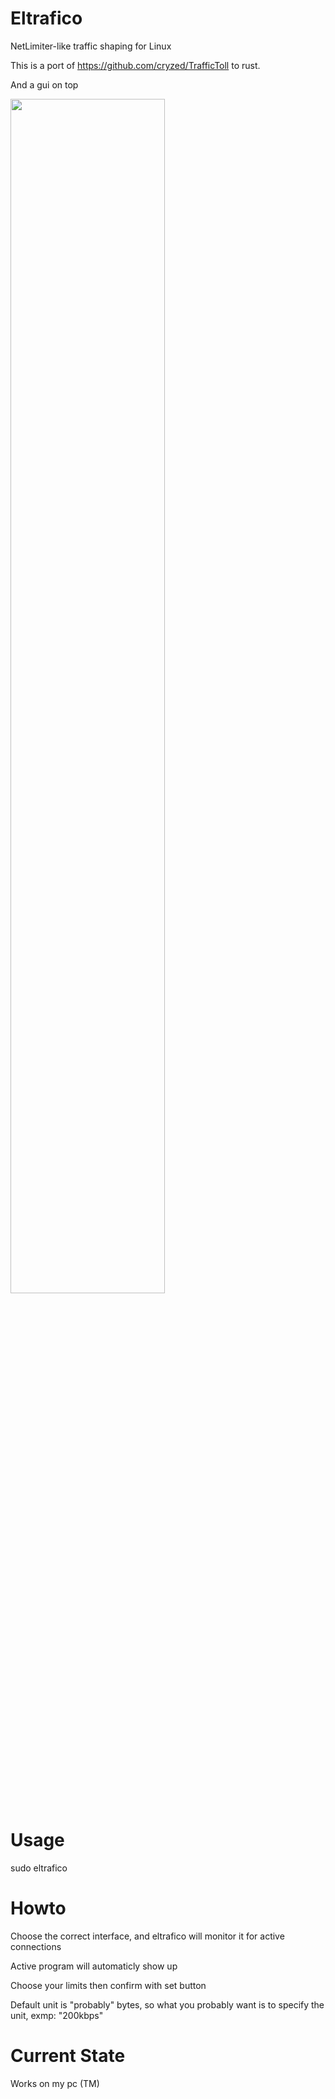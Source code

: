 # Eltrafico
NetLimiter-like traffic shaping for Linux

This is a port of https://github.com/cryzed/TrafficToll to rust.

And a gui on top

<img src="https://github.com/sigmaSd/Eltrafico/raw/gui/gui.png" width="70%" height="70%">

# Usage
sudo eltrafico

# Howto
Choose the correct interface, and eltrafico will monitor it for active connections

Active program will automaticly show up

Choose your limits then confirm with set button

Default unit is "probably" bytes, so what you probably want is to specify the unit, exmp: "200kbps"

# Current State
Works on my pc (TM)
